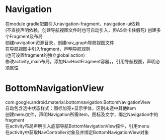 # Navigation
在module gradle配置引入navigation-fragment，navigation-ui依赖  
(不直接声明依赖，创建导航视图文件时也可自动引入，但AS会卡住假死)
创建多个Fragment及布局  
创建navigation资源目录，创建nav_graph导航视图文件  
在导航视图中引入fragment，声明导航规则  
(也可设置fragment的独立global action)  
修改activity_main布局，添加NavHostFragment容器，，引用导航视图，声明必须属性   

# BottomNavigationView
com.google.android.material.bottomnavigation.BottomNavigationView  
自动包含选中状态样式：图标加亮+显示字体，区别未选中其他item  
创建menu文件，声明Navigation所需item，图标及文字，绑定Navigation中的fragment  
在activity布局声明引入底部导航BottomNavigationView控件，引用menu  
在activity中获取NavController对象及并绑定BottomNavigationView对象